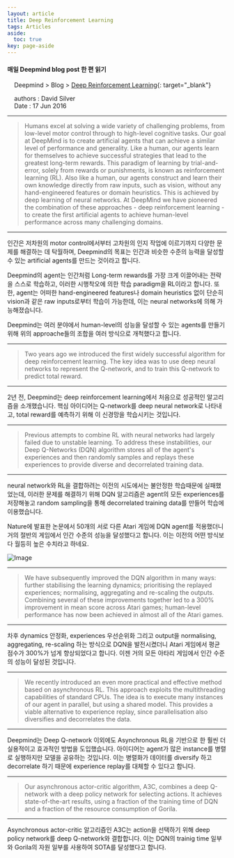 ```yaml
---
layout: article
title: Deep Reinforcement Learning
tags: Articles
aside:
  toc: true
key: page-aside
---
```


#### 매일 Deepmind blog post 한 편 읽기

&nbsp;&nbsp;&nbsp;&nbsp;Deepmind > Blog > [Deep Reinforcement Learning](https://deepmind.com/blog/article/deep-reinforcement-learning){: target="_blank"}

&nbsp;&nbsp;&nbsp;&nbsp;authors : David Silver
<br/>
&nbsp;&nbsp;&nbsp;&nbsp;Date : 17 Jun 2016

---

>Humans excel at solving a wide variety of challenging problems, from low-level motor control through to high-level cognitive tasks. Our goal at DeepMind is to create artificial agents that can achieve a similar level of performance and generality. Like a human, our agents learn for themselves to achieve successful strategies that lead to the greatest long-term rewards. This paradigm of learning by trial-and-error, solely from rewards or punishments, is known as reinforcement learning (RL). Also like a human, our agents construct and learn their own knowledge directly from raw inputs, such as vision, without any hand-engineered features or domain heuristics. This is achieved by deep learning of neural networks. At DeepMind we have pioneered the combination of these approaches - deep reinforcement learning - to create the first artificial agents to achieve human-level performance across many challenging domains.

---

인간은 저차원의 motor control에서부터 고차원의 인지 작업에 이르기까지 다양한 문제를 해결하는 데 탁월하며, Deepmind의 목표는 인간과 비슷한 수준의 능력을 달성할 수 있는 artificial agents를 만드는 것이라고 합니다.
<br/>

Deepmind의 agent는 인간처럼 Long-term rewards를 가장 크게 이끌어내는 전략을 스스로 학습하고, 이러한 시행착오에 의한 학습 paradigm을 RL이라고 합니다. 또한, agent는 어떠한 hand-engineered features나 domain heuristics 없이 단순히 vision과 같은 raw inputs로부터 학습이 가능한데, 이는 neural networks에 의해 가능해졌습니다.
<br/>

Deepmind는 여러 분야에서 human-level의 성능을 달성할 수 있는 agents를 만들기 위해 위의 approache들의 조합을 여러 방식으로 개척했다고 합니다.

---

>Two years ago we introduced the first widely successful algorithm for deep reinforcement learning. The key idea was to use deep neural networks to represent the Q-network, and to train this Q-network to predict total reward.

---

2년 전, Deepmind는 deep reinforcement learning에서 처음으로 성공적인 알고리즘을 소개했습니다.
핵심 아이디어는 Q-network를 deep neural network로 나타내고, total reward를 예측하기 위해 이 신경망을 학습시키는 것입니다.

---

>Previous attempts to combine RL with neural networks had largely failed due to unstable learning. To address these instabilities, our Deep Q-Networks (DQN) algorithm stores all of the agent's experiences and then randomly samples and replays these experiences to provide diverse and decorrelated training data.

---

neural network와 RL을 결합하려는 이전의 시도에서는 불안정한 학습때문에 실패했었는데, 이러한 문제를 해결하기 위해 DQN 알고리즘은 agent의 모든 experiences를 저장해놓고 random sampling을 통해 decorrelated training data를 만들어 학습에 이용했습니다.
<br/>

Nature에 발표한 논문에서 50개의 서로 다른 Atari 게임에 DQN agent를 적용했더니 거의 절반의 게임에서 인간 수준의 성능을 달성했다고 합니다. 이는 이전의 어떤 방식보다 월등히 높은 수치라고 하네요.

![Image](https://raw.github.com/LoteeYoon/LoteeYoon.github.io/master/_posts/_assets/Atari2600.jpg)


---

>We have subsequently improved the DQN algorithm in many ways: further stabilising the learning dynamics; prioritising the replayed experiences; normalising, aggregating and re-scaling the outputs. Combining several of these improvements together led to a 300% improvement in mean score across Atari games; human-level performance has now been achieved in almost all of the Atari games.

---

차후 dynamics 안정화, experiences 우선순위화 그리고 output을 normalising, aggregating, re-scaling 하는 방식으로 DQN을 발전시켰더니 Atari 게임에서 평균 점수가 300%가 넘게 향상되었다고 합니다. 이젠 거의 모든 아타리 게임에서 인간 수준의 성능이 달성된 것입니다.

---

>We recently introduced an even more practical and effective method based on asynchronous RL. This approach exploits the multithreading capabilities of standard CPUs. The idea is to execute many instances of our agent in parallel, but using a shared model. This provides a viable alternative to experience replay, since parallelisation also diversifies and decorrelates the data.

---

Deepmind는 Deep Q-network 이외에도 Asynchronous RL을 기반으로 한 훨씬 더 실용적이고 효과적인 방법을 도입했습니다. 아이디어는 agent가 많은 instance를 병렬로 실행하지만 모델을 공유하는 것입니다. 이는 병렬화가 데이터를 diversify 하고 decorrelate 하기 때문에 experience replay를 대체할 수 있다고 합니다.

---

>Our asynchronous actor-critic algorithm, A3C, combines a deep Q-network with a deep policy network for selecting actions. It achieves state-of-the-art results, using a fraction of the training time of DQN and a fraction of the resource consumption of Gorila.

---

Asynchronous actor-critic 알고리즘인 A3C는 action을 선택하기 위해 deep policy network를 deep Q-network와 결합합니다. 이는 DQN의 trainig time 일부와 Gorila의 자원 일부를 사용하여 SOTA를 달성했다고 합니다.
